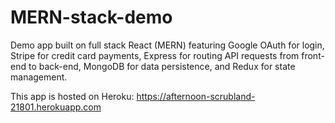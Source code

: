 # MERN-stack-demo
Demo app built on full stack React (MERN) featuring Google OAuth for login, Stripe for credit card payments, Express for routing API requests from front-end to back-end, MongoDB for data persistence, and Redux for state management.

This app is hosted on Heroku:
https://afternoon-scrubland-21801.herokuapp.com
